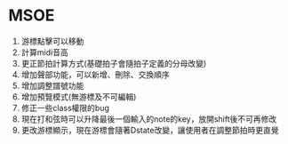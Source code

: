 # MSOE
1. 游標點擊可以移動
2. 計算midi音高
3. 更正節拍計算方式(基礎拍子會隨拍子定義的分母改變)
4. 增加聲部功能，可以新增、刪除、交換順序
5. 增加調整譜號功能
6. 增加預覽模式(無游標及不可編輯)
7. 修正一些class權限的bug
8. 現在打和弦時可以升降最後一個輸入的note的key，放開shift後不可再修改
9. 更改游標顯示，現在游標會隨著Dstate改變，讓使用者在調整節拍時更直覺
